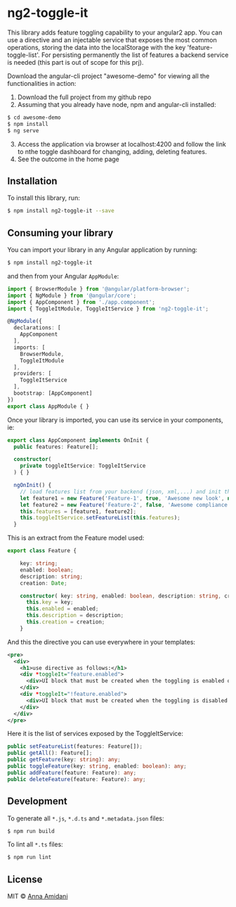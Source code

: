 # ng2-toggle-it
This library adds feature toggling capability to your angular2 app.
You can use a directive and an injectable service that exposes the most common operations, storing the data into the localStorage with the key 'feature-toggle-list'.
For persisting permanently the list of features a backend service is needed (this part is out of scope for this prj).

Download the angular-cli project "awesome-demo" for viewing all the functionalities in action:
1) Download the full project from my github repo
2) Assuming that you already have node, npm and angular-cli installed:
```bash
$ cd awesome-demo
$ npm install
$ ng serve
```
3) Access the application via browser at localhost:4200 and follow the link to nthe toggle dashboard for changing, adding, deleting features.
4) See the outcome in the home page

## Installation

To install this library, run:

```bash
$ npm install ng2-toggle-it --save
```

## Consuming your library

You can import your library in any Angular application by running:

```bash
$ npm install ng2-toggle-it
```

and then from your Angular `AppModule`:

```typescript
import { BrowserModule } from '@angular/platform-browser';
import { NgModule } from '@angular/core';
import { AppComponent } from './app.component';
import { ToggleItModule, ToggleItService } from 'ng2-toggle-it';

@NgModule({
  declarations: [
    AppComponent
  ],
  imports: [
    BrowserModule,
    ToggleItModule
  ],
  providers: [
    ToggleItService
  ],
  bootstrap: [AppComponent]
})
export class AppModule { }
```

Once your library is imported, you can use its service in your components, ie:

```typescript
export class AppComponent implements OnInit {
  public features: Feature[];

  constructor(
    private toggleItService: ToggleItService
  ) { }

  ngOnInit() {
    // load features list from your backend (json, xml,...) and init the list of features using the service.
    let feature1 = new Feature('Feature-1', true, 'Awesome new look', new Date('2017-01-12'));
    let feature2 = new Feature('Feature-2', false, 'Awesome compliance change', new Date('2017-04-20'));
    this.features = [feature1, feature2];
    this.toggleItService.setFeatureList(this.features);
  }
```

This is an extract from the Feature model used:

```typescript
export class Feature {

    key: string;
    enabled: boolean;
    description: string;
    creation: Date;

    constructor( key: string, enabled: boolean, description: string, creation: Date ) {
      this.key = key;
      this.enabled = enabled;
      this.description = description;
      this.creation = creation;
    }

```

And this the directive you can use everywhere in your templates:

```xml
<pre>
  <div>
    <h1>use directive as follows:</h1>
    <div *toggleIt="feature.enabled">
      <div>UI block that must be created when the toggling is enabled on the feature</div>
    </div>
    <div *toggleIt="!feature.enabled">
      <div>UI block that must be created when the toggling is disabled on the feature</div>
    </div>
  </div>
</pre>
```

Here it is the list of services exposed by the ToggleItService:
```typescript
public setFeatureList(features: Feature[]);
public getAll(): Feature[];
public getFeature(key: string): any;
public toggleFeature(key: string, enabled: boolean): any;
public addFeature(feature: Feature): any;
public deleteFeature(feature: Feature): any;
```


## Development

To generate all `*.js`, `*.d.ts` and `*.metadata.json` files:

```bash
$ npm run build
```

To lint all `*.ts` files:

```bash
$ npm run lint
```

## License

MIT © [Anna Amidani](mailto:an5tash@gmail.com)
